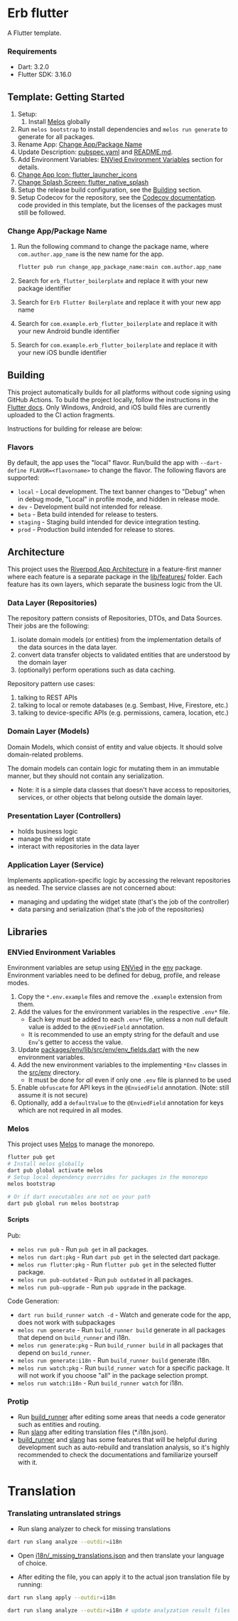 # Erb flutter

A Flutter template.

### Requirements

- Dart: 3.2.0
- Flutter SDK: 3.16.0

## Template: Getting Started

1. Setup:
   1. Install [Melos](https://pub.dev/packages/melos) globally
1. Run `melos bootstrap` to install dependencies and `melos run generate` to generate for all packages.
1. Rename App: [Change App/Package Name](#change-apppackage-name)
1. Update Description: [pubspec.yaml](pubspec.yaml) and [README.md](README.md).
1. Add Environment Variables: [ENVied Environment Variables](#envied-environment-variables) section for details.
1. [Change App Icon: flutter_launcher_icons](https://pub.dev/packages/flutter_launcher_icons)
1. [Change Splash Screen: flutter_native_splash](https://pub.dev/packages/flutter_native_splash)
1. Setup the release build configuration, see the [Building](#building) section.
1. Setup Codecov for the repository, see the [Codecov documentation](https://docs.codecov.com/docs/quick-start).
code provided in this template, but the licenses of the packages must still be followed.

### Change App/Package Name

1. Run the following command to change the package name, where `com.author.app_name` is the new name for the app.

   ```bash
   flutter pub run change_app_package_name:main com.author.app_name
   ```

1. Search for `erb_flutter_boilerplate` and replace it with your new package identifier
1. Search for `Erb Flutter Boilerplate` and replace it with your new app name
1. Search for `com.example.erb_flutter_boilerplate` and replace it with your new Android bundle identifier
1. Search for `com.example.erb_flutter_boilerplate` and replace it with your new iOS bundle identifier

## Building

This project automatically builds for all platforms without code signing using GitHub Actions.
To build the project locally, follow the instructions in the
[Flutter docs](https://flutter.dev/docs). Only Windows, Android, and iOS build files are currently
uploaded to the CI action fragments.

Instructions for building for release are below:

### Flavors

By default, the app uses the "local" flavor. Run/build the app with `--dart-define FLAVOR=<flavorname>`
to change the flavor. The following flavors are supported:

- `local` - Local development. The text banner changes to "Debug" when in debug mode, "Local" in profile mode, and hidden in release mode.
- `dev` - Development build not intended for release.
- `beta` - Beta build intended for release to testers.
- `staging` - Staging build intended for device integration testing.
- `prod` - Production build intended for release to stores.

## Architecture

This project uses the [Riverpod App Architecture](https://codewithandrea.com/articles/flutter-app-architecture-riverpod-introduction/)
in a feature-first manner where each feature is a separate package in the [lib/features/](./lib/features/) folder.
Each feature has its own layers, which separate the business logic from the UI.

### Data Layer (Repositories)

The repository pattern consists of Repositories, DTOs, and Data Sources. Their jobs are the following:

1. isolate domain models (or entities) from the implementation details of the data sources in the data layer.
2. convert data transfer objects to validated entities that are understood by the domain layer
3. (optionally) perform operations such as data caching.

Repository pattern use cases:

1. talking to REST APIs
2. talking to local or remote databases (e.g. Sembast, Hive, Firestore, etc.)
3. talking to device-specific APIs (e.g. permissions, camera, location, etc.)

### Domain Layer (Models)

Domain Models, which consist of entity and value objects. It should solve domain-related problems.

The domain models can contain logic for mutating them in an immutable manner, but they should not contain any serialization.

- Note: it is a simple data classes that doesn't have access to repositories, services, or
  other objects that belong outside the domain layer.

### Presentation Layer (Controllers)

- holds business logic
- manage the widget state
- interact with repositories in the data layer

### Application Layer (Service)

Implements application-specific logic by accessing the relevant repositories as needed.
The service classes are not concerned about:

- managing and updating the widget state (that's the job of the controller)
- data parsing and serialization (that's the job of the repositories)

## Libraries

### ENVied Environment Variables

Environment variables are setup using [ENVied](https://pub.dev/packages/envied)
in the [env](packages/env/) package. Environment variables need to be
defined for debug, profile, and release modes.

1. Copy the `*.env.example` files and remove the `.example` extension from them.
1. Add the values for the environment variables in the respective `.env*` file.
   - Each key must be added to each `.env*` file, unless a non null default value is added
     to the `@EnviedField` annotation.
   - It is recommended to use an empty string for the default and use `Env`'s getter to access the value.
1. Update [packages/env/lib/src/env/env_fields.dart](packages/env/lib/src/env/env_fields.dart)
with the new environment variables.
1. Add the new environment variables to the implementing `*Env` classes in the [src/env](packages/env/lib/src/env/impl/) directory.
   - It must be done for *all* even if only one `.env` file is planned to be used
1. Enable `obfuscate` for API keys in the `@EnviedField` annotation. (Note: still assume it is not secure)
1. Optionally, add a `defaultValue` to the `@EnviedField` annotation for keys which are
not required in all modes.

### Melos

This project uses [Melos](https://pub.dev/packages/melos) to manage the monorepo.

  ```bash
  flutter pub get
  # Install melos globally
  dart pub global activate melos
  # Setup local dependency overrides for packages in the monorepo
  melos bootstrap

  # Or if dart executables are not on your path
  dart pub global run melos bootstrap
  ```
  
#### Scripts

Pub:

- `melos run pub` - Run `pub get` in all packages.
- `melos run dart:pkg` - Run `dart pub get` in the selected dart package.
- `melos run flutter:pkg` - Run `flutter pub get` in the selected flutter package.
- `melos run pub-outdated` - Run `pub outdated` in all packages.
- `melos run pub-upgrade` - Run `pub upgrade` in the package.

Code Generation:

- `dart run build_runner watch -d` - Watch and generate code for the app, does not work with subpackages
- `melos run generate` - Run `build_runner build` generate in all packages that depend on `build_runner` and i18n.
- `melos run generate:pkg` - Run `build_runner build` in all packages that depend on `build_runner`.
- `melos run generate:i18n` - Run `build_runner build` generate i18n.
- `melos run watch:pkg` - Run `build_runner watch` for a specific package. It will not work if you choose "all" in the package selection prompt.
- `melos run watch:i18n` - Run `build_runner watch` for i18n.

### Protip

- Run [build_runner](https://pub.dev/packages/build_runner) after editing some areas that needs a code generator such as entities and routing.
- Run [slang](https://pub.dev/packages/slang) after editing translation files (\*.i18n.json).
- [build_runner](https://pub.dev/packages/build_runner) and [slang](https://pub.dev/packages/slang) has some features that will be helpful during development such as auto-rebuild and translation analysis, so it's highly recommended to check the documentations and familiarize yourself with it.

# Translation

### Translating untranslated strings

- Run slang analyzer to check for missing translations

```bash
dart run slang analyze --outdir=i18n
```

- Open [i18n/\_missing_translations.json](i18n/_missing_translations.json) and then translate your language of choice.

- After editing the file, you can apply it to the actual json translation file by running:

```bash
dart run slang apply --outdir=i18n

dart run slang analyze --outdir=i18n # update analyzation result files
```
